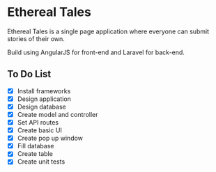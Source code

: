 # Ethereal Tales
Ethereal Tales is a single page application where everyone can submit stories of their own.

Build using AngularJS for front-end and Laravel for back-end.


## To Do List

- [x] Install frameworks
- [x] Design application
- [x] Design database
- [x] Create model and controller
- [x] Set API routes
- [x] Create basic UI
- [x] Create pop up window
- [x] Fill database
- [x] Create table
- [x] Create unit tests